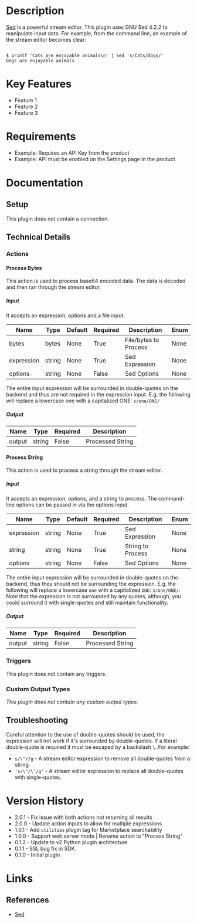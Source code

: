 # Description

[Sed](https://www.gnu.org/software/sed/manual/sed.html) is a powerful stream editor. This plugin uses GNU Sed 4.2.2 to manipulate input data.
For example, from the command line, an example of the stream editor becomes clear:

```

$ printf 'Cats are enjoyable animals\n' | sed 's/Cats/Dogs/'
Dogs are enjoyable animals

```

# Key Features

* Feature 1
* Feature 2
* Feature 3

# Requirements

* Example: Requires an API Key from the product
* Example: API must be enabled on the Settings page in the product

# Documentation

## Setup

This plugin does not contain a connection.

## Technical Details

### Actions

#### Process Bytes

This action is used to process base64 encoded data. The data is decoded and then ran through the stream editor.

##### Input

It accepts an expression, options and a file input.

|Name|Type|Default|Required|Description|Enum|
|----|----|-------|--------|-----------|----|
|bytes|bytes|None|True|File/bytes to Process|None|
|expression|string|None|True|Sed Expression|None|
|options|string|None|False|Sed Options|None|

The entire input expression will be surrounded in double-quotes on the backend and thus are not required in the expression input.
E.g. the following will replace a lowercase one with a capitalized ONE: `s/one/ONE/`

##### Output

|Name|Type|Required|Description|
|----|----|--------|-----------|
|output|string|False|Processed String|

#### Process String

This action is used to process a string through the stream editor.

##### Input

It accepts an expression, options, and a string to process. The command-line options can be passed in via the options input.

|Name|Type|Default|Required|Description|Enum|
|----|----|-------|--------|-----------|----|
|expression|string|None|True|Sed Expression|None|
|string|string|None|True|String to Process|None|
|options|string|None|False|Sed Options|None|

The entire input expression will be surrounded in double-quotes on the backend, thus they should not be surrounding the expression.
E.g. the following will replace a lowercase `one` with a capitalized `ONE`: `s/one/ONE/`. Note that the expression is not surrounded
by any quotes, although, you could surround it with single-quotes and still maintain functionality.

##### Output

|Name|Type|Required|Description|
|----|----|--------|-----------|
|output|string|False|Processed String|

### Triggers

This plugin does not contain any triggers.

### Custom Output Types

_This plugin does not contain any custom output types._

## Troubleshooting

Careful attention to the use of double-quotes should be used, the expression will not work if it's surrounded by double-quotes.
If a literal double-quote is required it must be escaped by a backslash `\`. For example:

* `s/\"//g` - A stream editor expression to remove all double-quotes from a string.
* `'s/\"/\'/g'` - A stream editor expression to replace all double-quotes with single-quotes.

# Version History

* 2.0.1 - Fix issue with both actions not returning all results
* 2.0.0 - Update action inputs to allow for multiple expressions
* 1.0.1 - Add `utilities` plugin tag for Marketplace searchability
* 1.0.0 - Support web server mode | Rename action to "Process String"
* 0.1.2 - Update to v2 Python plugin architecture
* 0.1.1 - SSL bug fix in SDK
* 0.1.0 - Initial plugin

# Links

## References

* [Sed](https://www.gnu.org/software/sed/manual/sed.html)

